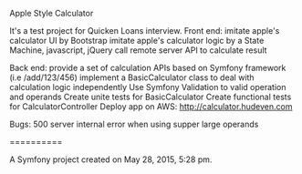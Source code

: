 Apple Style Calculator

It's a test project for Quicken Loans interview.
Front end:  imitate apple's calculator UI by Bootstrap
            imitate apple's calculator logic by a State Machine, javascript, jQuery
            call remote server API to calculate result

Back end:   provide a set of calculation APIs based on Symfony framework (i.e  /add/123/456)
            implement a BasicCalculator class to deal with calculation logic independently
            Use Symfony Validation to valid operation and operands
            Create unite tests for BasicCalculator
            Create functional tests for CalculatorController
            Deploy app on AWS: http://calculator.hudeven.com

Bugs:       500 server internal error when using supper large operands
            

==========

A Symfony project created on May 28, 2015, 5:28 pm.
